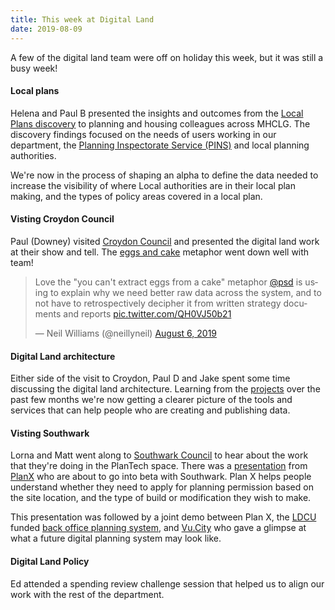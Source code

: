 ```yaml
---
title: This week at Digital Land
date: 2019-08-09
---
```


A few of the digital land team were off on holiday this week, but it was still a busy week!

#### Local plans

Helena and Paul B presented the insights and outcomes from the [Local Plans discovery](/project/local-plans) to planning and housing colleagues across MHCLG. The discovery findings focused on the needs of users working in our department, the [Planning Inspectorate Service (PINS)](https://www.gov.uk/government/organisations/planning-inspectorate) and local planning authorities.

We're now in the process of shaping an alpha to define the data needed to increase the visibility of where Local authorities are in their local plan making, and the types of policy areas covered in a local plan.

#### Visting Croydon Council

Paul (Downey) visited [Croydon Council](https://www.croydon.gov.uk/) and presented the digital land work at their show and tell. The [eggs and cake](https://mhclgdigital.blog.gov.uk/2018/10/25/data-and-information/) metaphor went down well with team!

<blockquote class="twitter-tweet"><p lang="en" dir="ltr">Love the &quot;you can&#39;t extract eggs from a cake&quot; metaphor <a href="https://twitter.com/psd?ref_src=twsrc%5Etfw">@psd</a> is using to explain why we need better raw data across the system, and to not have to retrospectively decipher it from written strategy documents and reports <a href="https://t.co/QH0VJ50b21">pic.twitter.com/QH0VJ50b21</a></p>&mdash; Neil Williams (@neillyneil) <a href="https://twitter.com/neillyneil/status/1158732364425678848?ref_src=twsrc%5Etfw">August 6, 2019</a></blockquote> <script async src="https://platform.twitter.com/widgets.js" charset="utf-8"></script>

#### Digital Land architecture

Either side of the visit to Croydon, Paul D and Jake spent some time discussing the digital land architecture. Learning from the [projects](/project) over the past few months we're now getting a clearer picture of the tools and services that can help people who are creating and publishing data.

#### Visting Southwark

Lorna and Matt went along to [Southwark Council](https://www.southwark.gov.uk/) to hear about the work that they're doing in the PlanTech space. There was a [presentation](https://files.cargocollective.com/c233603/Planx_doc_3.0.pdf) from [PlanX](https://www.planx.uk/) who are about to go into beta with Southwark. Plan X helps people understand whether they need to apply for planning permission based on the site location, and the type of build or modification they wish to make. 

This presentation was followed by a joint demo between Plan X, the [LDCU](https://localdigital.gov.uk/) funded [back office planning system](https://localdigital.gov.uk/funded-projects-local-digital-fund-round-one/user-centred-back-office-planning-system-to-unlock-transformation/), and [Vu.City](https://vu.city/) who gave a glimpse at what a future digital planning system may look like.

#### Digital Land Policy

Ed attended a spending review challenge session that helped us to align our work with the rest of the department.

